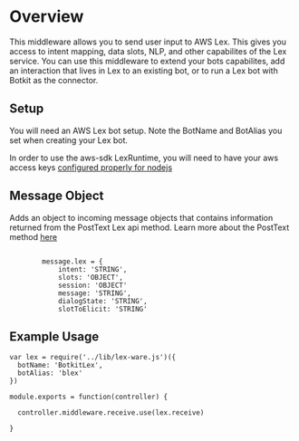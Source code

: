 # Overview

This middleware allows you to send user input to AWS Lex. This gives you access to intent mapping, data slots, NLP, and other capabilites of the Lex service. You can use this middleware to extend your bots capabilites, add an interaction that lives in Lex to an existing bot, or to run a Lex bot with Botkit as the connector.

## Setup

You will need an AWS Lex bot setup. Note the BotName and BotAlias you set when creating your Lex bot.

In order to use the aws-sdk LexRuntime, you will need to have your aws access keys [configured properly for nodejs](http://docs.aws.amazon.com/sdk-for-javascript/v2/developer-guide/getting-started-nodejs.html)

## Message Object

Adds an object to incoming message objects that contains information returned from the PostText Lex api method. Learn more about the PostText method [here](http://docs.aws.amazon.com/lex/latest/dg/API_runtime_PostText.html)


```

        message.lex = {
            intent: 'STRING',
            slots: 'OBJECT',
            session: 'OBJECT' 
            message: 'STRING',
            dialogState: 'STRING',
            slotToElicit: 'STRING'
```


## Example Usage

```
var lex = require('../lib/lex-ware.js')({
  botName: 'BotkitLex',
  botAlias: 'blex'
})

module.exports = function(controller) {
  
  controller.middleware.receive.use(lex.receive)
  
}
```
